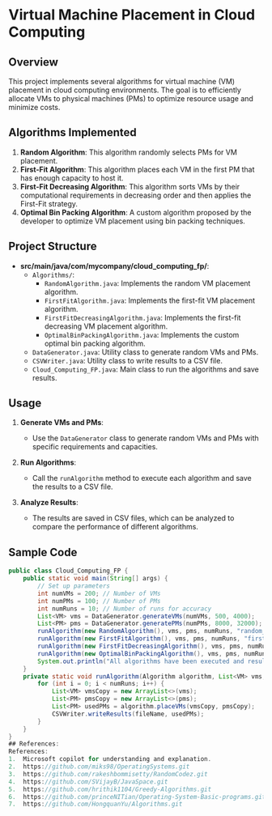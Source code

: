 # Virtual Machine Placement in Cloud Computing

## Overview

This project implements several algorithms for virtual machine (VM) placement in cloud computing environments. The goal is to efficiently allocate VMs to physical machines (PMs) to optimize resource usage and minimize costs.

## Algorithms Implemented

1. **Random Algorithm**: This algorithm randomly selects PMs for VM placement.
2. **First-Fit Algorithm**: This algorithm places each VM in the first PM that has enough capacity to host it.
3. **First-Fit Decreasing Algorithm**: This algorithm sorts VMs by their computational requirements in decreasing order and then applies the First-Fit strategy.
4. **Optimal Bin Packing Algorithm**: A custom algorithm proposed by the developer to optimize VM placement using bin packing techniques.

## Project Structure

- **src/main/java/com/mycompany/cloud_computing_fp/**:
  - `Algorithms/`:
    - `RandomAlgorithm.java`: Implements the random VM placement algorithm.
    - `FirstFitAlgorithm.java`: Implements the first-fit VM placement algorithm.
    - `FirstFitDecreasingAlgorithm.java`: Implements the first-fit decreasing VM placement algorithm.
    - `OptimalBinPackingAlgorithm.java`: Implements the custom optimal bin packing algorithm.
  - `DataGenerator.java`: Utility class to generate random VMs and PMs.
  - `CSVWriter.java`: Utility class to write results to a CSV file.
  - `Cloud_Computing_FP.java`: Main class to run the algorithms and save results.

## Usage

1. **Generate VMs and PMs**:
   - Use the `DataGenerator` class to generate random VMs and PMs with specific requirements and capacities.

2. **Run Algorithms**:
   - Call the `runAlgorithm` method to execute each algorithm and save the results to a CSV file.

3. **Analyze Results**:
   - The results are saved in CSV files, which can be analyzed to compare the performance of different algorithms.

## Sample Code

```java
public class Cloud_Computing_FP {
    public static void main(String[] args) {
        // Set up parameters
        int numVMs = 200; // Number of VMs
        int numPMs = 100; // Number of PMs
        int numRuns = 10; // Number of runs for accuracy
        List<VM> vms = DataGenerator.generateVMs(numVMs, 500, 4000);
        List<PM> pms = DataGenerator.generatePMs(numPMs, 8000, 32000);
        runAlgorithm(new RandomAlgorithm(), vms, pms, numRuns, "random_results.csv");
        runAlgorithm(new FirstFitAlgorithm(), vms, pms, numRuns, "first_fit_results.csv");
        runAlgorithm(new FirstFitDecreasingAlgorithm(), vms, pms, numRuns, "first_fit_decreasing_results.csv");
        runAlgorithm(new OptimalBinPackingAlgorithm(), vms, pms, numRuns, "optimal_bin_packing_results.csv");
        System.out.println("All algorithms have been executed and results are saved.");
    }
    private static void runAlgorithm(Algorithm algorithm, List<VM> vms, List<PM> pms, int numRuns, String fileName) {
        for (int i = 0; i < numRuns; i++) {
            List<VM> vmsCopy = new ArrayList<>(vms);
            List<PM> pmsCopy = new ArrayList<>(pms);
            List<PM> usedPMs = algorithm.placeVMs(vmsCopy, pmsCopy);
            CSVWriter.writeResults(fileName, usedPMs);
        }
    }
}
## References:
References:
1.	Microsoft copilot for understanding and explanation.
2.	https://github.com/miks98/OperatingSystems.git
3.	https://github.com/rakeshbommisetty/RandomCodez.git
4.	https://github.com/SVijayB/JavaSpace.git
5.	https://github.com/hrithik1104/Greedy-Algorithms.git
6.	https://github.com/princeNITian/Operating-System-Basic-programs.git
7.	https://github.com/HongquanYu/Algorithms.git
